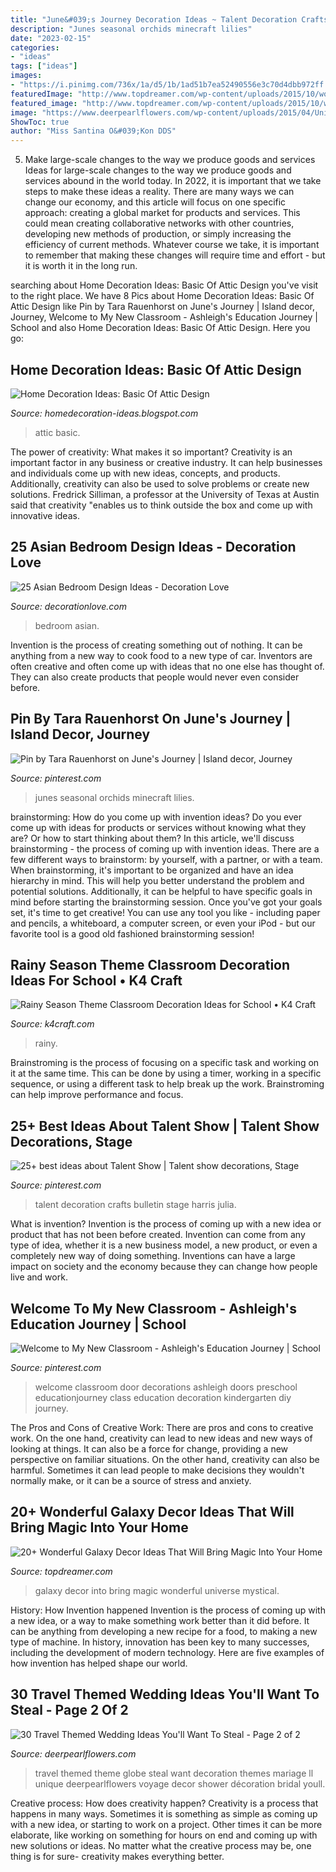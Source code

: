 ```yaml
---
title: "June&#039;s Journey Decoration Ideas ~ Talent Decoration Crafts Bulletin Stage Harris Julia"
description: "Junes seasonal orchids minecraft lilies"
date: "2023-02-15"
categories:
- "ideas"
tags: ["ideas"]
images:
- "https://i.pinimg.com/736x/1a/d5/1b/1ad51b7ea52490556e3c70d4dbb972ff.jpg"
featuredImage: "http://www.topdreamer.com/wp-content/uploads/2015/10/wonderful-galaxy-decor-ideas-that-will-bring-magic-into-your-home.jpg"
featured_image: "http://www.topdreamer.com/wp-content/uploads/2015/10/wonderful-galaxy-decor-ideas-that-will-bring-magic-into-your-home.jpg"
image: "https://www.deerpearlflowers.com/wp-content/uploads/2015/04/Unique-Globe-Wedding-Theme-Ideas.jpg"
ShowToc: true
author: "Miss Santina O&#039;Kon DDS"
---
```



5) Make large-scale changes to the way we produce goods and services
Ideas for large-scale changes to the way we produce goods and services abound in the world today. In 2022, it is important that we take steps to make these ideas a reality. There are many ways we can change our economy, and this article will focus on one specific approach: creating a global market for products and services. This could mean creating collaborative networks with other countries, developing new methods of production, or simply increasing the efficiency of current methods. Whatever course we take, it is important to remember that making these changes will require time and effort - but it is worth it in the long run.

	

		
searching about Home Decoration Ideas: Basic Of Attic Design you've visit to the right place. We have 8 Pics about Home Decoration Ideas: Basic Of Attic Design like Pin by Tara Rauenhorst on June&#039;s Journey | Island decor, Journey, Welcome to My New Classroom - Ashleigh&#039;s Education Journey | School and also Home Decoration Ideas: Basic Of Attic Design. Here you go:
		
    
## Home Decoration Ideas: Basic Of Attic Design

<img loading=lazy src="https://3.bp.blogspot.com/-asj8k5IsC_I/TfHB9hRg_rI/AAAAAAAAAQY/h-ANmOYqQ-s/s1600/Basic+Knowledge+Of+Attic+Eksterior.jpg" onerror="this.onerror=null;this.src='https://tse3.mm.bing.net/th?id=OIP.2irDIBtmAQIchAANt-JkGgHaI7&amp;pid=15.1';" alt="Home Decoration Ideas: Basic Of Attic Design">

_Source: homedecoration-ideas.blogspot.com_

>attic basic. 

	

The power of creativity: What makes it so important?
Creativity is an important factor in any business or creative industry. It can help businesses and individuals come up with new ideas, concepts, and products. Additionally, creativity can also be used to solve problems or create new solutions. Fredrick Silliman, a professor at the University of Texas at Austin said that creativity "enables us to think outside the box and come up with innovative ideas.

    
## 25 Asian Bedroom Design Ideas - Decoration Love

<img loading=lazy src="http://www.decorationlove.com/wp-content/uploads/2016/04/Small-Asian-Bedroom-Design.jpg" onerror="this.onerror=null;this.src='https://tse1.mm.bing.net/th?id=OIP.WQw-TWEbUdhiHvxS6I7GswDhEs&amp;pid=15.1';" alt="25 Asian Bedroom Design Ideas - Decoration Love">

_Source: decorationlove.com_

>bedroom asian. 

	

Invention is the process of creating something out of nothing. It can be anything from a new way to cook food to a new type of car. Inventors are often creative and often come up with ideas that no one else has thought of. They can also create products that people would never even consider before.

    
## Pin By Tara Rauenhorst On June&#039;s Journey | Island Decor, Journey

<img loading=lazy src="https://i.pinimg.com/736x/1a/d5/1b/1ad51b7ea52490556e3c70d4dbb972ff.jpg" onerror="this.onerror=null;this.src='https://tse4.mm.bing.net/th?id=OIP.8iUbtgfOeZ71qRpnrgFNMgHaFj&amp;pid=15.1';" alt="Pin by Tara Rauenhorst on June&#039;s Journey | Island decor, Journey">

_Source: pinterest.com_

>junes seasonal orchids minecraft lilies. 

	

brainstorming: How do you come up with invention ideas?
Do you ever come up with ideas for products or services without knowing what they are? Or how to start thinking about them? In this article, we'll discuss brainstorming - the process of coming up with invention ideas.
There are a few different ways to brainstorm: by yourself, with a partner, or with a team. When brainstorming, it's important to be organized and have an idea hierarchy in mind. This will help you better understand the problem and potential solutions. Additionally, it can be helpful to have specific goals in mind before starting the brainstorming session. Once you've got your goals set, it's time to get creative! You can use any tool you like - including paper and pencils, a whiteboard, a computer screen, or even your iPod - but our favorite tool is a good old fashioned brainstorming session!

    
## Rainy Season Theme Classroom Decoration Ideas For School • K4 Craft

<img loading=lazy src="https://www.k4craft.com/wp-content/uploads/2020/03/rainy-season-theme-classroom-decoration.jpg" onerror="this.onerror=null;this.src='https://tse2.mm.bing.net/th?id=OIP.Mb3IeiLgdJQA4id7ed5nWwHaEH&amp;pid=15.1';" alt="Rainy Season Theme Classroom Decoration Ideas for School • K4 Craft">

_Source: k4craft.com_

>rainy. 

	

Brainstroming is the process of focusing on a specific task and working on it at the same time. This can be done by using a timer, working in a specific sequence, or using a different task to help break up the work. Brainstroming can help improve performance and focus.

    
## 25+ Best Ideas About Talent Show | Talent Show Decorations, Stage

<img loading=lazy src="https://i.pinimg.com/736x/43/26/02/432602305c9e4bc059a53e70951b92f9.jpg" onerror="this.onerror=null;this.src='https://tse1.mm.bing.net/th?id=OIP.GLq-15CdjD5Gxhm_zkUXuAHaEE&amp;pid=15.1';" alt="25+ best ideas about Talent Show | Talent show decorations, Stage">

_Source: pinterest.com_

>talent decoration crafts bulletin stage harris julia. 

	

What is invention?
Invention is the process of coming up with a new idea or product that has not been before created. Invention can come from any type of idea, whether it is a new business model, a new product, or even a completely new way of doing something. Inventions can have a large impact on society and the economy because they can change how people live and work.

    
## Welcome To My New Classroom - Ashleigh&#039;s Education Journey | School

<img loading=lazy src="https://i.pinimg.com/736x/c8/f6/d7/c8f6d7682b988cba7812e60c7b2bab93--back-to-school-diy-school.jpg" onerror="this.onerror=null;this.src='https://tse3.mm.bing.net/th?id=OIP.cCBuOzLBE83TmrXfsmRQ_wHaOq&amp;pid=15.1';" alt="Welcome to My New Classroom - Ashleigh&#039;s Education Journey | School">

_Source: pinterest.com_

>welcome classroom door decorations ashleigh doors preschool educationjourney class education decoration kindergarten diy journey. 

	

The Pros and Cons of Creative Work:
There are pros and cons to creative work. On the one hand, creativity can lead to new ideas and new ways of looking at things. It can also be a force for change, providing a new perspective on familiar situations. On the other hand, creativity can also be harmful. Sometimes it can lead people to make decisions they wouldn't normally make, or it can be a source of stress and anxiety.

    
## 20+ Wonderful Galaxy Decor Ideas That Will Bring Magic Into Your Home

<img loading=lazy src="http://www.topdreamer.com/wp-content/uploads/2015/10/wonderful-galaxy-decor-ideas-that-will-bring-magic-into-your-home.jpg" onerror="this.onerror=null;this.src='https://tse2.mm.bing.net/th?id=OIP.l1QSUia2N9ZEgklusqK7AAHaD3&amp;pid=15.1';" alt="20+ Wonderful Galaxy Decor Ideas That Will Bring Magic Into Your Home">

_Source: topdreamer.com_

>galaxy decor into bring magic wonderful universe mystical. 

	

History: How Invention happened
Invention is the process of coming up with a new idea, or a way to make something work better than it did before. It can be anything from developing a new recipe for a food, to making a new type of machine. In history, innovation has been key to many successes, including the development of modern technology. Here are five examples of how invention has helped shape our world.

    
## 30 Travel Themed Wedding Ideas You&#039;ll Want To Steal - Page 2 Of 2

<img loading=lazy src="https://www.deerpearlflowers.com/wp-content/uploads/2015/04/Unique-Globe-Wedding-Theme-Ideas.jpg" onerror="this.onerror=null;this.src='https://tse3.mm.bing.net/th?id=OIP.UnyDVUCzUMbZ-YQowWC2DgHaQV&amp;pid=15.1';" alt="30 Travel Themed Wedding Ideas You&#039;ll Want To Steal - Page 2 of 2">

_Source: deerpearlflowers.com_

>travel themed theme globe steal want decoration themes mariage ll unique deerpearlflowers voyage decor shower décoration bridal youll. 

	

Creative process: How does creativity happen?
Creativity is a process that happens in many ways. Sometimes it is something as simple as coming up with a new idea, or starting to work on a project. Other times it can be more elaborate, like working on something for hours on end and coming up with new solutions or ideas. No matter what the creative process may be, one thing is for sure- creativity makes everything better.

